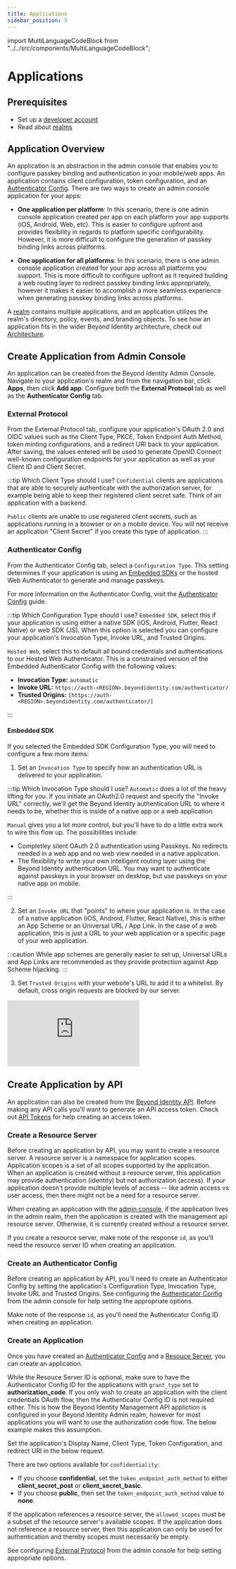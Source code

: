 ```yaml
---
title: Applications
sidebar_position: 5
---
```


import MultiLanguageCodeBlock from "../../src/components/MultiLanguageCodeBlock";

# Applications

## Prerequisites

- Set up a [developer account](./account-setup.md)
- Read about [realms](./realms.md)

## Application Overview

An application is an abstraction in the admin console that enables you to configure passkey binding and authentication in your mobile/web apps. An application contains client configuration, token configuration, and an [Authenticator Config](../platform-overview/authenticator-config.md). There are two ways to create an admin console application for your apps:

- **One application per platform**: In this scenario, there is one admin console application created per app on each platform your app supports (iOS, Android, Web, etc). This is easier to configure upfront and provides flexibility in regards to platform specific configurability. However, it is more difficult to configure the generation of passkey binding links across platforms.

- **One application for all platforms**: In this scenario, there is one admin console application created for your app across all platforms you support. This is more difficult to configure upfront as it required building a web routing layer to redirect passkey binding links appropriately, however it makes it easier to accomplish a more seamless experience when generating passkey binding links across platforms.

A [realm](./realms.md) contains multiple applications, and an application utilizes the realm's directory, policy, events, and branding objects. To see how an application fits in the wider Beyond Identity architecture, check out [Architecture](../platform-overview/architecture.md).

## Create Application from Admin Console

An application can be created from the Beyond Identity Admin Console. Navigate to your application's realm and from the navigation bar, click **Apps**, then click **Add app**. Configure both the **External Protocol** tab as well as the **Authenticator Config** tab.

### External Protocol

From the External Protocol tab, configure your application's OAuth 2.0 and OIDC values such as the Client Type, PKCE, Token Endpoint Auth Method, token minting configurations, and a redirect URI back to your application. After saving, the values entered will be used to generate OpenID Connect well-known configuration endpoints for your application as well as your Client ID and Client Secret.

:::tip Which Client Type should I use?
`Confidential` clients are applications that are able to securely authenticate with the authorization server, for example being able to keep their registered client secret safe. Think of an application with a backend.

`Public` clients are unable to use registered client secrets, such as applications running in a browser or on a mobile device. You will not receive an application "Client Secret" if you create this type of application.
:::

### Authenticator Config

From the Authenticator Config tab, select a `Configuration Type`. This setting determines if your application is using an [Embedded SDKs](./sdk-setup.mdx) or the hosted Web Authenticator to generate and manage passkeys.

For more information on the Authenticator Config, visit the [Authenticator Config](../platform-overview/authenticator-config.md) guide.

:::tip Which Configuration Type should I use?
`Embedded SDK`, select this if your application is using either a native SDK (iOS, Android, Flutter, React Native) or web SDK (JS). When this option is selected you can configure your application's Invocation Type, Invoke URL, and Trusted Origins.

`Hosted Web`, select this to default all bound credentials and authentications to our Hosted Web Authenticator. This is a constrained version of the Embedded Authenticator Config with the following values:

- **Invocation Type:** `automatic`
- **Invoke URL:** `https://auth-<REGION>.beyondidentity.com/authenticator/`
- **Trusted Origins:** `[https://auth-<REGION>.beyondidentity.com/authenticator/]`

:::

#### **Embedded SDK**

If you selected the Embedded SDK Configuration Type, you will need to configure a few more items:

1. Set an `Invocation Type` to specify how an authentication URL is delivered to your application.

:::tip Which Invocation Type should I use?
`Automatic` does a lot of the heavy lifting for you. If you initiate an OAuth2.0 request and specify the "Invoke URL" correctly, we'll get the Beyond Identity authentication URL to where it needs to be, whether this is inside of a native app or a web application.

`Manual` gives you a lot more control, but you'll have to do a little extra work to wire this flow up. The possibilities include:

- Completley silent OAuth 2.0 authentication using Passkeys. No redirects needed in a web app and no web view needed in a native application.
- The flexibility to write your own intelligent routing layer using the Beyond Identity authentication URL. You may want to authenticate against passkeys in your browser on desktop, but use passkeys on your native app on mobile.

:::

2. Set an `Invoke URL` that "points" to where your application is. In the case of a native application (iOS, Android, Flutter, React Native), this is either an App Scheme or an Universal URL / App Link. In the case of a web application, this is just a URL to your web application or a specific page of your web application.

:::caution
While app schemes are generally easier to set up, Universal URLs and App Links are recommended as they provide protection against App Scheme hijacking.
:::

3. Set `Trusted Origins` with your website's URL to add it to a whitelist. By default, cross origin requests are blocked by our server.

<div style={{position: 'relative', paddingBottom: 'calc(73% + 20px)', height: '0'}}>
	<iframe src='https://demo.arcade.software/KmtiNsx4Z31MkogQdwST?embed&forceNoOpeningAnimation=true' frameBorder="0" style={{position: 'absolute', top: '0', left: '0', width: '100%', height: '100%'}}>
	</iframe>
</div>

## Create Application by API

An application can also be created from the [Beyond Identity API](https://developer.beyondidentity.com/api/v1). Before making any API calls you'll want to generate an API access token. Check out [API Tokens](./api-token) for help creating an access token.

### Create a Resource Server

Before creating an application by API, you may want to create a resource server. A resource server is a namespace for application scopes. Application scopes is a set of all scopes supported by the application. When an application is created without a resource server, this application may provide authentication (identity) but not authorization (access). If your application doesn't provide multiple levels of access -- like admin access vs user access, then there might not be a need for a resource server.

When creating an application with the [admin console](#create-application-from-admin-console), if the application lives in the admin realm, then the application is created with the management api resource server. Otherwise, it is currently created without a resource server.

If you create a resource server, make note of the response `id`, as you'll need the resource server ID when creating an application.

<MultiLanguageCodeBlock
curl='curl "https://api-$(REGION).beyondidentity.com/v1/tenants/$(TENANT_ID)/realms/$(REALM_ID)/resource-servers" \
-X POST \
-H "Authorization: Bearer $(TOKEN)" \
-H "Content-Type: application/json" \
-d "{\"resource_server\":{\"display_name\":\"$(APPLICATION_DISPLAY_NAME)\",\"identifier\":\"$(APPLICATION_URI)\",\"scopes\":[\"$(SCOPE)\"]}}"'
title="/resource-servers"
/>

### Create an Authenticator Config

Before creating an application by API, you'll need to create an Authenticator Config by setting the application's Configuration Type, Invocation Type, Invoke URL and Trusted Origins. See configuring the [Authenticator Config](#authenticator-config) from the admin console for help setting the appropriate options.

Make note of the response `id`, as you'll need the Authenticator Config ID when creating an application.

<MultiLanguageCodeBlock
curl='curl "https://api-$(REGION).beyondidentity.com/v1/tenants/$(TENANT_ID)/realms/$(REALM_ID)/authenticator-configs" \
-X POST \
-H "Authorization: Bearer $(TOKEN)" \
-H "Content-Type: application/json" \
-d "{\"authenticator_config\":{\"config\":{\"type\":\"$(CONFIGURATION_TYPE)\",\"invoke_url\":\"$(INVOKE_URL)\",\"trusted_origins\":[\"$(TRUSTED_ORIGIN)\"],\"invocation_type\":\"$(INVOCATION_TYPE)\"}}}"'
title="/authenticator-configs"
/>

### Create an Application

Once you have created an [Authenticator Config](#create-an-authenticator-config) and a [Resouce Server](#create-an-application-resource-server), you can create an application.

While the Resouce Server ID is optional, make sure to have the Authenticator Config ID for the applications with `grant_type` set to **authorization_code**. If you only wish to create an application with the client credentials OAuth flow, then the Authenticator Config ID is not required either. This is how the Beyond Identity Management API appliction is configured in your Beyond Identity Admin realm, however for most applications you will want to use the authorization code flow. The below example makes this assumption.

Set the application's Display Name, Client Type, Token Configuration, and redirect URI in the below request.

There are two options available for `confidentiality`:

- If you choose **confidential**, set the `token_endpoint_auth_method` to either **client_secret_post** or **client_secret_basic**.
- If you choose **public**, then set the `token_endpoint_auth_method` value to **none**.

If the application references a resource server, the `allowed_scopes` must be a subset of the resource server's available scopes. If the application does not reference a resource server, then this application can only be used for authentication and thereby scopes must necessarily be empty.

See configuring [External Protocol](#external-protocol) from the admin console for help setting appropriate options.

<MultiLanguageCodeBlock
curl='curl "https://api-$(REGION).beyondidentity.com/v1/tenants/$(TENANT_ID)/realms/$(REALM_ID)/applications" \
-X POST \
-H "Authorization: Bearer $(TOKEN)" \
-H "Content-Type: application/json" \
-d "{\"application\":{\"display_name\":\"$(DISPLAY_NAME)\",\"resource_server_id\":\"$(RESOURCE_SERVER_ID)\",\"authenticator_config_id\":\"$(AUTHENTICATOR_CONFIG_ID)\",\"protocol_config\":{\"type\":\"oidc\",\"allowed_scopes\": [\"$(SCOPE)\"],\"confidentiality\": \"$(CLIENT_TYPE)\",\"token_endpoint_auth_method\":\"$(TOKEN_ENDPOINT_AUTH_METHOD)\",\"grant_type\": [\"authorization_code\"],\"redirect_uris\": [\"$(REDIRECT_URI)\"],\"token_configuration\":{\"subject_field\":\"$(TOKEN_SUBJECT_FIELD)\",\"expires_after\":86400,\"token_signing_algorithm\":\"RS256\"},\"pkce\":\"s256\"}}}"'
title="/applications"
/>
